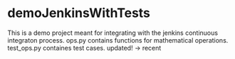# demoJenkinsWithTests
This is a demo project meant for integrating with the jenkins continuous integraton process.
ops.py contains functions for mathematical operations.
test_ops.py containes test cases.
updated! -> recent
